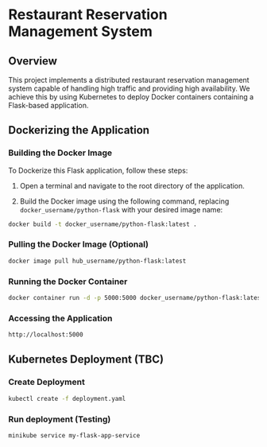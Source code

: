 # Restaurant Reservation Management System

## Overview

This project implements a distributed restaurant reservation management system capable of handling high traffic and providing high availability. We achieve this by using Kubernetes to deploy Docker containers containing a Flask-based application.

## Dockerizing the Application

### Building the Docker Image

To Dockerize this Flask application, follow these steps:

1. Open a terminal and navigate to the root directory of the application.

2. Build the Docker image using the following command, replacing `docker_username/python-flask` with your desired image name:

```bash
docker build -t docker_username/python-flask:latest .
```

### Pulling the Docker Image (Optional)

```bash
docker image pull hub_username/python-flask:latest
```

### Running the Docker Container
```bash
docker container run -d -p 5000:5000 docker_username/python-flask:latest
```

### Accessing the Application
```bash
http://localhost:5000
```

## Kubernetes Deployment (TBC)

### Create Deployment 
```bash
kubectl create -f deployment.yaml
```
### Run deployment (Testing)
```bash
minikube service my-flask-app-service
```